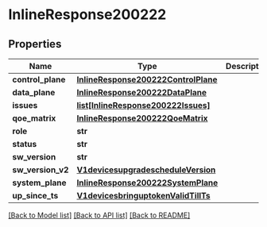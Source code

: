 # InlineResponse200222

## Properties
Name | Type | Description | Notes
------------ | ------------- | ------------- | -------------
**control_plane** | [**InlineResponse200222ControlPlane**](InlineResponse200222ControlPlane.md) |  | [optional] 
**data_plane** | [**InlineResponse200222DataPlane**](InlineResponse200222DataPlane.md) |  | [optional] 
**issues** | [**list[InlineResponse200222Issues]**](InlineResponse200222Issues.md) |  | [optional] 
**qoe_matrix** | [**InlineResponse200222QoeMatrix**](InlineResponse200222QoeMatrix.md) |  | [optional] 
**role** | **str** |  | [optional] 
**status** | **str** |  | [optional] 
**sw_version** | **str** |  | [optional] 
**sw_version_v2** | [**V1devicesupgradescheduleVersion**](V1devicesupgradescheduleVersion.md) |  | [optional] 
**system_plane** | [**InlineResponse200222SystemPlane**](InlineResponse200222SystemPlane.md) |  | [optional] 
**up_since_ts** | [**V1devicesbringuptokenValidTillTs**](V1devicesbringuptokenValidTillTs.md) |  | [optional] 

[[Back to Model list]](../README.md#documentation-for-models) [[Back to API list]](../README.md#documentation-for-api-endpoints) [[Back to README]](../README.md)


